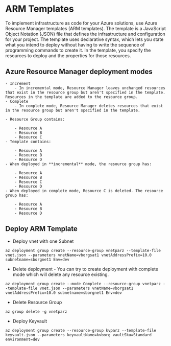 # ARM Templates
To implement infrastructure as code for your Azure solutions, use Azure Resource Manager templates (ARM templates). The template is a JavaScript Object Notation (JSON) file that defines the infrastructure and configuration for your project. The template uses declarative syntax, which lets you state what you intend to deploy without having to write the sequence of programming commands to create it. In the template, you specify the resources to deploy and the properties for those resources.



## Azure Resource Manager deployment modes
    - Increment
        - In incremental mode, Resource Manager leaves unchanged resources that exist in the resource group but aren't specified in the template. Resources in the template are added to the resource group. 
    - Complete
        - In complete mode, Resource Manager deletes resources that exist in the resource group but aren't specified in the template.
    
    - Resource Group contains:

        - Resource A
        - Resource B
        - Resource C
    - Template contains:

        - Resource A
        - Resource B
        - Resource D
    - When deployed in **incremental** mode, the resource group has:

        - Resource A
        - Resource B
        - Resource C
        - Resource D
    - When deployed in complete mode, Resource C is deleted. The resource group has:

        - Resource A
        - Resource B
        - Resource D

## Deploy ARM Template

- Deploy vnet with one Subnet
```
az deployment group create --resource-group vnetparz --template-file vnet.json --parameters vnetName=vborgsat1 vnetAddressPrefix=10.0 subnetname=sborgnet1 Env=dev
```
- Delete deployment - You can try to create deployment with complete mode which will delete any resource existing.
```
az deployment group create --mode Complete --resource-group vnetparz --template-file vnet.json --parameters vnetName=vborgsat1 vnetAddressPrefix=10.0 subnetname=sborgnet1 Env=dev
```
- Delete Resource Group 
```
az group delete -g vnetparz
```
- Deploy Keyvault
```
az deployment group create --resource-group kvparz --template-file keyvault.json --parameters keyvaultName=kvborg vaultSku=Standard environment=dev
```